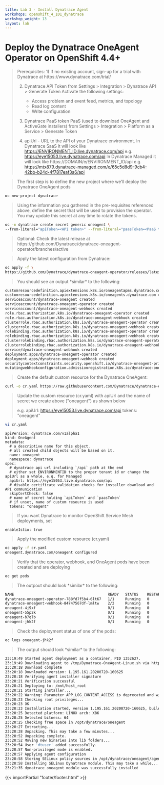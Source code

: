 ```yaml
---
title: Lab 3 - Install Dynatrace Agent
workshops: openshift_4_101_dynatrace
workshop_weight: 13
layout: lab
---
```


# Deploy the Dynatrace OneAgent Operator on OpenShift 4.4+ 

<blockquote>
Prerequisites:
1) If no existing account, sign-up for a trial with Dynatrace at https://www.dynatrace.com/trial/

2) Dynatrace API Token
   from Settings > Integration > Dynatrace API > Generate Token
   Activate the following settings:
      * Access problem and event feed, metrics, and topology
      * Read log content
      * Write configuration
   
3) Dynatrace PaaS token PaaS (used to download OneAgent and ActiveGate installers)
   from Settings >  Integration > Platform as a Service > Generate Token
   
4) apiUrl -  URL to the API of your Dynatrace environment. 
   In Dynatrace SaaS it will look like https://ENVIRONMENT_ID.live.dynatrace.com/api
      e.g. https://eye15053.live.dynatrace.com/api
   In Dynatrace Managed it will look like https://DOMAIN/e/ENVIRONMENT_ID/api
      e.g. https://mtx879.dynatrace-managed.com/e/65c5d8d9-9cb4-42bb-b24d-4f7817eaf3a6/api
</blockquote>

<blockquote>
The first step is to define the new project where we'll deploy the Dynatrace OneAgent pods
</blockquote>

```bash
oc new-project dynatrace
```

<blockquote>
Using the information you gathered in the pre-requisites referenced above, define the secret that will be used to provision the operator.  You may update this secret at any time to rotate the tokens.
</blockquote>

```bash
oc -n dynatrace create secret generic oneagent \
--from-literal="apiToken=<API token>" --from-literal="paasToken=<PaaS token>"
```

<blockquote>
Optional: Check the latest release at 
https://github.com/Dynatrace/dynatrace-oneagent-operator/branches/active
</blockquote>

<blockquote>
Apply the latest configuration from Dynatrace:
</blockquote>

```bash
oc apply -f \
https://github.com/Dynatrace/dynatrace-oneagent-operator/releases/latest/download/openshift.yaml
```
<blockquote>
You should see an output *similar* to the following:
</blockquote>

```bash
customresourcedefinition.apiextensions.k8s.io/oneagentapms.dynatrace.com created
customresourcedefinition.apiextensions.k8s.io/oneagents.dynatrace.com created
serviceaccount/dynatrace-oneagent created
serviceaccount/dynatrace-oneagent-operator created
serviceaccount/dynatrace-oneagent-webhook created
role.rbac.authorization.k8s.io/dynatrace-oneagent-operator created
role.rbac.authorization.k8s.io/dynatrace-oneagent-webhook created
clusterrole.rbac.authorization.k8s.io/dynatrace-oneagent-operator created
clusterrole.rbac.authorization.k8s.io/dynatrace-oneagent-webhook created
rolebinding.rbac.authorization.k8s.io/dynatrace-oneagent-operator created
rolebinding.rbac.authorization.k8s.io/dynatrace-oneagent-webhook created
clusterrolebinding.rbac.authorization.k8s.io/dynatrace-oneagent-operator created
clusterrolebinding.rbac.authorization.k8s.io/dynatrace-oneagent-webhook created
service/dynatrace-oneagent-webhook created
deployment.apps/dynatrace-oneagent-operator created
deployment.apps/dynatrace-oneagent-webhook created
securitycontextconstraints.security.openshift.io/dynatrace-oneagent-privileged created
mutatingwebhookconfiguration.admissionregistration.k8s.io/dynatrace-oneagent-webhook created
```

<blockquote>
Create the default custom resource for the Dynatrace OneAgent:
</blockquote>

```bash
curl -o cr.yaml https://raw.githubusercontent.com/Dynatrace/dynatrace-oneagent-operator/master/deploy/cr.yaml
```

<blockquote>
Update the custom resource (cr.yaml) with apiUrl and the name of secret we create above ("oneagent") as shown below

e.g.
apiUrl: https://eye15053.live.dynatrace.com/api
tokens: "oneagent"
</blockquote>

```bash
vi cr.yaml
```

<blockquote>

</blockquote>

```
apiVersion: dynatrace.com/v1alpha1
kind: OneAgent
metadata:
  # a descriptive name for this object.
  # all created child objects will be based on it.
  name: oneagent
  namespace: dynatrace
spec:
  # dynatrace api url including `/api` path at the end
  # either set ENVIRONMENTID to the proper tenant id or change the apiUrl as a whole, e.q. for Managed
  apiUrl: https://eye15053.live.dynatrace.com/api
  # disable certificate validation checks for installer download and API communication
  skipCertCheck: false
  # name of secret holding `apiToken` and `paasToken`
  # if unset, name of custom resource is used
  tokens: "oneagent"
```

<blockquote>
If you want Dynatrace to monitor OpenShift Service Mesh deployments, set
</blockquote>

```
enableIstio: true
```

<blockquote>
Apply the modified custom resource (cr.yaml)
</blockquote>

```bash
oc apply -f cr.yaml
oneagent.dynatrace.com/oneagent configured
```

<blockquote>
Verify that the operator, webhook, and OneAgent pods have been created and are deploying
</blockquote>

```bash
oc get pods
```

<blockquote>
The outpout should look *similar* to the following:
</blockquote>

```bash
NAME                                           READY   STATUS    RESTARTS   AGE
dynatrace-oneagent-operator-788fd7f5b4-6lt67   1/1     Running   0          4m21s
dynatrace-oneagent-webhook-84747567df-lmltw    2/2     Running   0          4m21s
oneagent-4j9xf                                 0/1     Running   0          102s
oneagent-55p2k                                 0/1     Running   0          106s
oneagent-b7qlb                                 0/1     Running   0          108s
oneagent-jhk2f                                 0/1     Running   0          107s
```

<blockquote>
Check the deployment status of one of the pods:
</blockquote>

```bash
oc logs oneagent-jhk2f
```

<blockquote>
The output should look *similar* to the following:
</blockquote>

```bash
23:19:49 Started agent deployment as a container, PID 1352627.
23:19:49 Downloading agent to /tmp/Dynatrace-OneAgent-Linux.sh via https://eye15053.live.dynatrace.com/api/v1/deployment/installer/agent/unix/default/latest?Api-Token=***&arch=x86&flavor=default
23:20:18 Download complete
23:20:18 Downloaded version: 1.195.161.20200720-160625
23:20:18 Verifying agent installer signature
23:20:21 Verification successful
23:20:21 Deploying to: /mnt/host_root
23:20:21 Starting installer...
23:20:22 Warning: Parameter APP_LOG_CONTENT_ACCESS is deprecated and will be removed in future release. Please use --set-app-log-content-access instead. For details, see https://www.dynatrace.com/support/help/shortlink/oneagentctl
23:20:23 Checking root privileges...
23:20:23 OK
23:20:23 Installation started, version 1.195.161.20200720-160625, build date: 20.07.2020, PID 1352627.
23:20:25 Detected platform: LINUX arch: X86
23:20:25 Detected bitness: 64
23:20:25 Checking free space in /opt/dynatrace/oneagent
23:20:27 Extracting...
23:20:28 Unpacking. This may take a few minutes...
23:20:52 Unpacking complete.
23:20:52 Moving new binaries into lib folders...
23:20:54 User 'dtuser' added successfully.
23:20:57 Non-privileged mode is enabled.
23:20:57 Applying agent configuration
23:20:58 Storing SELinux policy sources in /opt/dynatrace/oneagent/agent.
23:20:58 Installing SELinux Dynatrace module. This may take a while...
23:21:35 dynatrace_oneagent module was successfully installed
```

{{< importPartial "footer/footer.html" >}}
